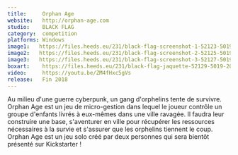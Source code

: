 ```yaml
---
title:     Orphan Age
website:   http://orphan-age.com
studio:    BLACK FLAG
category:  competition
platforms: Windows
image1:   https://files.heeds.eu/231/black-flag-screenshot-1-52123-5019-20180411-093202.png
image2:   https://files.heeds.eu/231/black-flag-screenshot-2-52125-5019-20180411-093202.png
image3:   https://files.heeds.eu/231/black-flag-screenshot-3-52127-5019-20180411-093203.jpg
boxart:    https://files.heeds.eu/231/black-flag-jaquette-52129-5019-20180411-093203.jpg
video:     https://youtu.be/ZM4fHxc5gVs
release:   Fin 2018
---
```


Au milieu d'une guerre cyberpunk, un gang d'orphelins tente de survivre. Orphan Age est un jeu de micro-gestion dans lequel le joueur contrôle un groupe d'enfants livrés à eux-mêmes dans une ville ravagée. Il faudra leur construire une base, s'aventurer en ville pour récupérer les ressources nécessaires à la survie et s'assurer que les orphelins tiennent le coup. Orphan Age est un jeu solo créé par deux personnes qui sera bientôt présenté sur Kickstarter !
